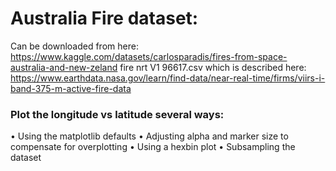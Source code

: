 # Australia Fire dataset:
Can  be downloaded from here: https://www.kaggle.com/datasets/carlosparadis/fires-from-space-australia-and-new-zeland
fire nrt V1 96617.csv which is described here: https://www.earthdata.nasa.gov/learn/find-data/near-real-time/firms/viirs-i-band-375-m-active-fire-data

### Plot the longitude vs latitude several ways:
• Using the matplotlib defaults
• Adjusting alpha and marker size to compensate for overplotting
• Using a hexbin plot
• Subsampling the dataset
